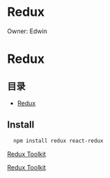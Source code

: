 # Redux

Owner: Edwin

# Redux

## 目录

- [Redux](Redux%207ec3f31a0d6e4b47a823d090261417dd.md)

## Install

```bash
  npm install redux react-redux
```

[Redux Toolkit](Redux%207ec3f31a0d6e4b47a823d090261417dd/Redux%20Toolkit%205a15453ad120497cb67173e239ebc786.md)

[Redux Toolkit](Redux%207ec3f31a0d6e4b47a823d090261417dd/Redux%20Toolkit%205a15453ad120497cb67173e239ebc786.md)